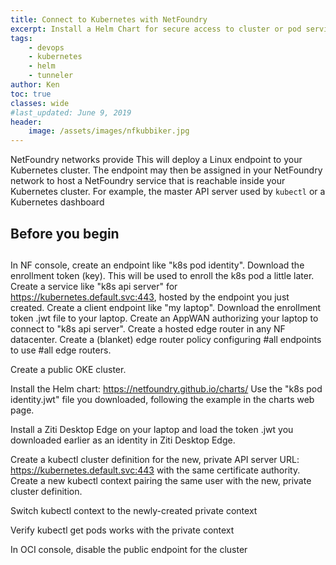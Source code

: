 ```yaml
---
title: Connect to Kubernetes with NetFoundry
excerpt: Install a Helm Chart for secure access to cluster or pod services.
tags:
    - devops
    - kubernetes
    - helm
    - tunneler
author: Ken
toc: true
classes: wide
#last_updated: June 9, 2019
header:
    image: /assets/images/nfkubbiker.jpg
---
```


NetFoundry networks provide 
This will deploy a Linux endpoint to your Kubernetes cluster. The endpoint may then be assigned in your NetFoundry network to host a NetFoundry service that is reachable inside your Kubernetes cluster. For example, the master API server used by `kubectl` or a Kubernetes dashboard 


## Before you begin

## 


In NF console, create an endpoint like "k8s pod identity". Download the enrollment token (key). This will be used to enroll the k8s pod a little later. Create a service like "k8s api server" for https://kubernetes.default.svc:443, hosted by the endpoint you just created. Create a client endpoint like "my laptop". Download the enrollment token .jwt file to your laptop. Create an AppWAN authorizing your laptop to connect to "k8s api server". Create a hosted edge router in any NF datacenter. Create a (blanket) edge router policy configuring #all endpoints to use #all edge routers.

Create a public OKE cluster.

Install the Helm chart: https://netfoundry.github.io/charts/
Use the "k8s pod identity.jwt" file you downloaded, following the example in the charts web page.

Install a Ziti Desktop Edge on your laptop and load the token .jwt you downloaded earlier as an identity in Ziti Desktop Edge.

Create a kubectl cluster definition for the new, private API server URL: https://kubernetes.default.svc:443 with the same certificate authority. Create a new kubectl context pairing the same user with the new, private cluster definition.

Switch kubectl context to the newly-created private context

Verify kubectl get pods works with the private context

In OCI console, disable the public endpoint for the cluster


